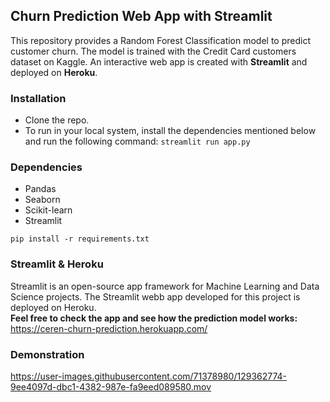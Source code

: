 ## Churn Prediction Web App with Streamlit

This repository provides a Random Forest Classification model to predict customer churn. The model is trained with the Credit Card customers dataset on Kaggle. An interactive web app is created with **Streamlit** and deployed on **Heroku**. 

### Installation
- Clone the repo. 
- To run in your local system, install the dependencies mentioned below and run the following command: 
``` streamlit run app.py ```

### Dependencies
- Pandas
- Seaborn
- Scikit-learn
- Streamlit
``` 
pip install -r requirements.txt 
```
### Streamlit & Heroku
Streamlit is an open-source app framework for Machine Learning and Data Science projects. The Streamlit webb app developed for this  project is deployed on Heroku.<br>
**Feel free to check the app and see how the prediction model works:**
https://ceren-churn-prediction.herokuapp.com/

### Demonstration
https://user-images.githubusercontent.com/71378980/129362774-9ee4097d-dbc1-4382-987e-fa9eed089580.mov


